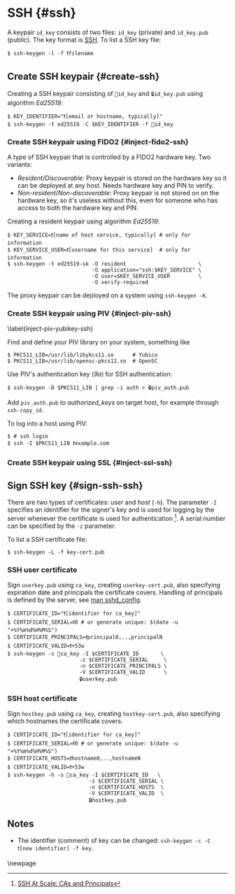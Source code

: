 # SSH {#ssh}

A keypair `id_key` consists of two files: `id_key` (private) and `id_key.pub` (public). 
The key format is [SSH](https://coolaj86.com/articles/the-openssh-private-key-format/). 
To list a SSH key file:

~~~colorized-sh
$ ssh-keygen -l -f ❗filename
~~~

## Create SSH keypair {#create-ssh}

Creating a SSH keypair consisting of `🔑id_key` and `🔒id_key.pub` using algorithm _Ed25519_:

```colorized-sh
$ KEY_IDENTIFIER="❗[email or hostname, typically]"
$ ssh-keygen -t ed25519 -C $KEY_IDENTIFIER -f 🔐id_key
```

### Create SSH keypair using FIDO2 {#inject-fido2-ssh}

A type of SSH keypair that is controlled by a FIDO2 hardware key. Two variants:

  * _Resident_/_Discoverable_: Proxy keypair is stored on the hardware key so it can 
    be deployed at any host. Needs hardware key and PIN to verify.
  * _Non-resident_/_Non-discoverable_: Proxy keypair is not stored on on the hardware 
    key, so it's useless without this, even for someone who has access to both the 
    hardware key and PIN. 

Creating a resident keypair using algorithm _Ed25519_:

~~~colorized-sh
$ KEY_SERVICE=❗[name of host service, typically] # only for information
$ KEY_SERVICE_USER=❗[username for this service]  # only for information
$ ssh-keygen -t ed25519-sk -O resident                       \
                           -O application="ssh:$KEY_SERVICE" \
                           -O user=$KEY_SERVICE_USER         \
                           -O verify-required
~~~

The proxy keypair can be deployed on a system using `ssh-keygen -K`.


### Create SSH keypair using PIV {#inject-piv-ssh}
\label{inject-piv-yubikey-ssh}

Find and define your PIV library on your system, something like

```colorized-sh
$ PKCS11_LIB=/usr/lib/libykcs11.so      # Yubico
$ PKCS11_LIB=/usr/lib/opensc-pkcs11.so  # OpenSC
```

Use PIV's authentication key (_9a_) for SSH authentication: 

```colorized-sh
$ ssh-keygen -D $PKCS11_LIB | grep -i auth > 🔒piv_auth.pub
```

Add `piv_auth.pub` to _authorized_keys_ on target host, for example through `ssh-copy_id`.

To log into a host using PIV:

```colorized-sh
$ # ssh login
$ ssh -I $PKCS11_LIB ❗example.com
```


### Create SSH keypair using SSL {#inject-ssl-ssh} 

## Sign SSH key {#sign-ssh-ssh}

There are two types of certificates: _user_ and _host_ (`-h`). The parameter `-I` specifies an identifier for the signer's key and is used for logging by the server whenever the certificate is used for authentication [^fnote-dmuth]. A serial number can be specified by the `-z` parameter.

To list a SSH certificate file:

~~~colorized-sh
$ ssh-keygen -L -f key-cert.pub
~~~


### SSH user certificate

Sign `userkey.pub` using `ca_key`, creating `userkey-cert.pub`, also specifying expiration date and principals the certificate covers. Handling of principals is defined by the server, see [man sshd_config](https://man.archlinux.org/man/sshd_config.5#AuthorizedPrincipalsFile).

```colorized-sh
$ CERTIFICATE_ID="❗[identifier for ca_key]"
$ CERTIFICATE_SERIAL=❗0 # or generate unique: $(date -u "+%Y%m%d%H%M%S") 
$ CERTIFICATE_PRINCIPALS=❗principal0,..,principalN
$ CERTIFICATE_VALID=❗+53w
$ ssh-keygen -s 🔑ca_key -I $CERTIFICATE_ID       \
                       -z $CERTIFICATE_SERIAL     \
                       -n $CERTIFICATE_PRINCIPALS \
                       -V $CERTIFICATE_VALID      \
                       🔒userkey.pub
```


### SSH host certificate

Sign `hostkey.pub` using `ca_key`, creating `hostkey-cert.pub`, also specifying which hostnames the certificate covers. 

```colorized-sh
$ CERTIFICATE_ID="❗[identifier for ca_key]"
$ CERTIFICATE_SERIAL=❗0 # or generate unique: $(date -u "+%Y%m%d%H%M%S")
$ CERTIFICATE_HOSTS=❗hostname0,..,hostnameN
$ CERTIFICATE_VALID=❗+53w
$ ssh-keygen -h -s 🔑ca_key -I $CERTIFICATE_ID   \
                          -z $CERTIFICATE_SERIAL \
                          -n $CERTIFICATE_HOSTS  \
                          -V $CERTIFICATE_VALID  \
                          🔒hostkey.pub
```


## Notes
* The identifier (comment) of key can be changed: `ssh-keygen -c -C ❗[new identifier] -f key`.


[^fnote-ssh-fido2]: [Securing SSH with FIDO2](https://developers.yubico.com/SSH/Securing_SSH_with_FIDO2.html)
https://developers.yubico.com/PIV/Guides/Securing_SSH_with_OpenPGP_or_PIV.html
[^fnote-dmuth]: [SSH At Scale: CAs and Principals](https://www.dmuth.org/ssh-at-scale-cas-and-principals/)
[^fnote-ssh-serial]: [Example of generating unique serial numbers](https://security.stackexchange.com/questions/246389/ssh-keygen-how-to-guarantee-the-uniqueness-of-serial-numbers)

\newpage
